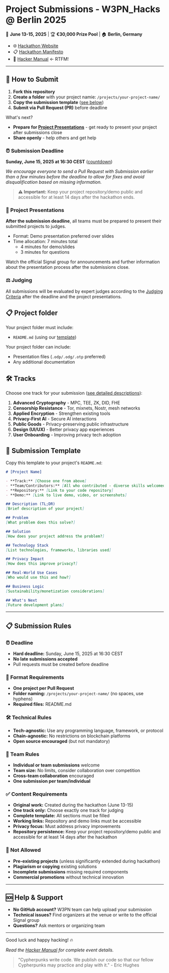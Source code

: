 # Project Submissions - W3PN_Hacks @ Berlin 2025

📅 **June 13-15, 2025** | 🏆 **€30,000 Prize Pool** | 🏠 **Berlin, Germany**

- 🌐 [Hackathon Website](https://hackathon.web3privacy.info/)
- 📋 [Hackathon Manifesto](https://hackathon.web3privacy.info/info)
- 📖 [Hacker Manual](https://hackathon.web3privacy.info/manual) ← RTFM!

---

## 🚀 How to Submit

1. **Fork this repository**
2. **Create a folder** with your project namie: `/projects/your-project-name/`
3. **Copy the submission template** ([see below](#-submission-template))
4. **Submit via Pull Request (PR)** before deadline

What's next?
- **Prepare for [Project Presentations](#-project-presentations)** - get ready to present your project after submissions close
- **Share openly** - help others and get help

### ⏰ Submission Deadline
**Sunday, June 15, 2025 at 16:30 CEST** ([countdown](https://time.is/countdown/16:30_15_June_2025))

*We encourage everyone to send a Pull Request with Submission earlier than a few minutes before the deadline to allow for fixes and avoid disqualification based on missing information.*

> **⚠️ Important:** Keep your project repository/demo public and accessible for at least 14 days after the hackathon ends.

### 🎤 Project Presentations
**After the submission deadline**, all teams must be prepared to present their submitted projects to judges.

- Format: Demo presentation preferred over slides
- Time allocation: 7 minutes total
  -	4 minutes for demo/slides
  -	3 minutes for questions
 
Watch the official Signal group for announcements and further information about the presentation process after the submissions close.

### ⚖️ Judging
All submissions will be evaluated by expert judges according to the [Judging Criteria](https://github.com/web3privacy/hackathon-2025-berlin/blob/main/README.md#%EF%B8%8F-judging-criteria) after the deadline and the project presentations.

## 📋 Project folder

Your project folder must include:
- `README.md` (using our [template](#-submission-template))

Your project folder can include:
- Presentation files (`.odp/.odg/.otp` preferred)
- Any additional documentation

## 🛠️ Tracks

Choose one track for your submission ([see detailed descriptions](https://github.com/web3privacy/hackathon-2025-berlin/blob/main/README.md#%EF%B8%8F-hackathon-tracks)):

1. **Advanced Cryptography** - MPC, TEE, ZK, DID, FHE
2. **Censorship Resistance** - Tor, mixnets, Nostr, mesh networks
3. **Applied Encryption** - Strengthen existing tools
4. **Privacy-First AI** - Secure AI interactions
5. **Public Goods** - Privacy-preserving public infrastructure
6. **Design (UI/UX)** - Better privacy app experiences
7. **User Onboarding** - Improving privacy tech adoption

## 📝 Submission Template

Copy this template to your project's `README.md`:

```markdown
# [Project Name]

- **Track:** [Choose one from above]
- **Team/Contributors:** [All who contributed - diverse skills welcomed]
- **Repository:** [Link to your code repository]
- **Demo:** [Link to live demo, video, or screenshots]

## Description (TL;DR)
[Brief description of your project]

## Problem
[What problem does this solve?]

## Solution
[How does your project address the problem?]

## Technology Stack
[List technologies, frameworks, libraries used]

## Privacy Impact
[How does this improve privacy?]

## Real-World Use Cases
[Who would use this and how?]

## Business Logic
[Sustainability/monetization considerations]

## What's Next
[Future development plans]
```

---

## 📋 Submission Rules

### ⏰ Deadline
- **Hard deadline:** Sunday, June 15, 2025 at 16:30 CEST
- **No late submissions accepted**
- Pull requests must be created before deadline

### 📁 Format Requirements
- **One project per Pull Request**
- **Folder naming:** `/projects/your-project-name/` (no spaces, use hyphens)
- **Required files:** README.md

### 🛠️ Technical Rules
- **Tech-agnostic:** Use any programming language, framework, or protocol
- **Chain-agnostic:** No restrictions on blockchain platforms
-	**Open source encouraged** (but not mandatory)

### 👥 Team Rules
- **Individual or team submissions** welcome
- **Team size:** No limits, consider collaboration over competition
- **Cross-team collaboration** encouraged
- **One submission per team/individual**

### ✅ Content Requirements
- **Original work:** Created during the hackathon (June 13-15)
- **One track only:** Choose exactly one track for judging
- **Complete template:** All sections must be filled
- **Working links:** Repository and demo links must be accessible
- **Privacy focus:** Must address privacy improvements
- **Repository persistence:** Keep your project repository/demo public and accessible for at least 14 days after the hackathon

### 🚫 Not Allowed
- **Pre-existing projects** (unless significantly extended during hackathon)
- **Plagiarism or copying** existing solutions
- **Incomplete submissions** missing required components
- **Commercial promotions** without technical innovation

---

## 🆘 Help & Support
- **No GitHub account?** W3PN team can help upload your submission
- **Technical issues?** Find organizers at the venue or write to the official Signal group
- **Questions?** Ask mentors or organizing team

---

Good luck and happy hacking! 🔥

*Read the [Hacker Manual](https://github.com/web3privacy/hackathon-2025-berlin/blob/main/README.md) for complete event details.*

> "Cypherpunks write code. We publish our code so that our fellow Cypherpunks may practice and play with it." - Eric Hughes
